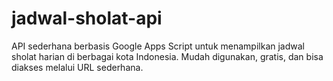 # jadwal-sholat-api
API sederhana berbasis Google Apps Script untuk menampilkan jadwal sholat harian di berbagai kota Indonesia. Mudah digunakan, gratis, dan bisa diakses melalui URL sederhana.
